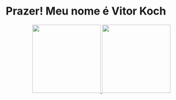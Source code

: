 # Prazer! Meu nome é Vitor Koch
<div align="center">
  <a href="https://github.com/vitorkoch">
  <img height="180em" src="https://github-readme-stats.vercel.app/api?username=vitorkoch&show_icons=true&theme=tokyonight&include_all_commits=true&count_private=true"/>
  <img height="180em" src="https://github-readme-stats.vercel.app/api/top-langs/?username=vitorkoch&layout=compact&langs_count=7&theme=dracula"/>
</div>
